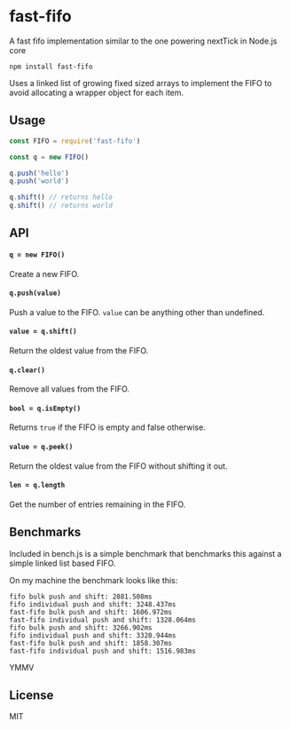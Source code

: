 # fast-fifo

A fast fifo implementation similar to the one powering nextTick in Node.js core

```
npm install fast-fifo
```

Uses a linked list of growing fixed sized arrays to implement the FIFO to avoid
allocating a wrapper object for each item.

## Usage

``` js
const FIFO = require('fast-fifo')

const q = new FIFO()

q.push('hello')
q.push('world')

q.shift() // returns hello
q.shift() // returns world
```

## API

#### `q = new FIFO()`

Create a new FIFO.

#### `q.push(value)`

Push a value to the FIFO. `value` can be anything other than undefined.

#### `value = q.shift()`

Return the oldest value from the FIFO.

#### `q.clear()`

Remove all values from the FIFO.

#### `bool = q.isEmpty()`

Returns `true` if the FIFO is empty and false otherwise.

#### `value = q.peek()`

Return the oldest value from the FIFO without shifting it out.

#### `len = q.length`

Get the number of entries remaining in the FIFO.

## Benchmarks

Included in bench.js is a simple benchmark that benchmarks this against a simple
linked list based FIFO.

On my machine the benchmark looks like this:

```
fifo bulk push and shift: 2881.508ms
fifo individual push and shift: 3248.437ms
fast-fifo bulk push and shift: 1606.972ms
fast-fifo individual push and shift: 1328.064ms
fifo bulk push and shift: 3266.902ms
fifo individual push and shift: 3320.944ms
fast-fifo bulk push and shift: 1858.307ms
fast-fifo individual push and shift: 1516.983ms
```

YMMV

## License

MIT
